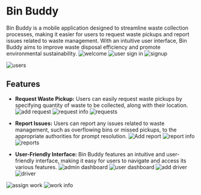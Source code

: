 # Bin Buddy

Bin Buddy is a mobile application designed to streamline waste collection processes, making it easier for users to request waste pickups and report issues related to waste management. With an intuitive user interface, Bin Buddy aims to improve waste disposal efficiency and promote environmental sustainability.
![welcome](https://github.com/nusrathnuha-io/Bin_Buddy/assets/136910478/7ae4ca7d-5d38-41eb-922a-bd797207add3) ![user sign in](https://github.com/nusrathnuha-io/Bin_Buddy/assets/136910478/e77f3191-cc47-4b1e-afea-d047651bd04e) ![signup](https://github.com/nusrathnuha-io/Bin_Buddy/assets/136910478/d7397159-ef0c-4acd-a365-710decab9446)

![users](https://github.com/nusrathnuha-io/Bin_Buddy/assets/136910478/aecded89-5dd7-4828-b5a5-12ad8f7d1b14)


## Features

- **Request Waste Pickup:** Users can easily request waste pickups by specifying quantity of waste to be collected, along with their location.
  ![add request](https://github.com/nusrathnuha-io/Bin_Buddy/assets/136910478/39d3c6c6-1f60-4ff1-8276-1dd2d147eb1f) ![request info](https://github.com/nusrathnuha-io/Bin_Buddy/assets/136910478/be8f4744-995a-4664-9099-54aaad2d2478)
![requests](https://github.com/nusrathnuha-io/Bin_Buddy/assets/136910478/430ded69-07af-444b-b72f-4cb7fdeba6a7)


- **Report Issues:** Users can report any issues related to waste management, such as overflowing bins or missed pickups, to the appropriate authorities for prompt resolution.
  ![Add report](https://github.com/nusrathnuha-io/Bin_Buddy/assets/136910478/fc6ac59d-daa1-40c4-8801-45602b0d1560) ![report info](https://github.com/nusrathnuha-io/Bin_Buddy/assets/136910478/7c325613-4bcd-4629-9f91-65b038ee9509)
![reports](https://github.com/nusrathnuha-io/Bin_Buddy/assets/136910478/587417df-c529-4447-8331-3fc68ee1b344)


- **User-Friendly Interface:** Bin Buddy features an intuitive and user-friendly interface, making it easy for users to navigate and access its various features.
![admin dashboard](https://github.com/nusrathnuha-io/Bin_Buddy/assets/136910478/c7139e72-c724-4696-bdee-6c62c10dbcd3) ![user dashboard](https://github.com/nusrathnuha-io/Bin_Buddy/assets/136910478/1f4a097a-d423-4d98-9dff-aaecd9c0afd1)
![add driver](https://github.com/nusrathnuha-io/Bin_Buddy/assets/136910478/3ea11b03-842d-472b-993f-a7ce6227c889) ![driver](https://github.com/nusrathnuha-io/Bin_Buddy/assets/136910478/1eba8c04-7fc1-40b5-954f-4231de6fe8a5)


![assign work](https://github.com/nusrathnuha-io/Bin_Buddy/assets/136910478/61f633a3-df79-4049-abda-6a4431a1e0a9) ![work info](https://github.com/nusrathnuha-io/Bin_Buddy/assets/136910478/37cec04d-f0e5-4e7e-8dd8-f5afdd176794)

